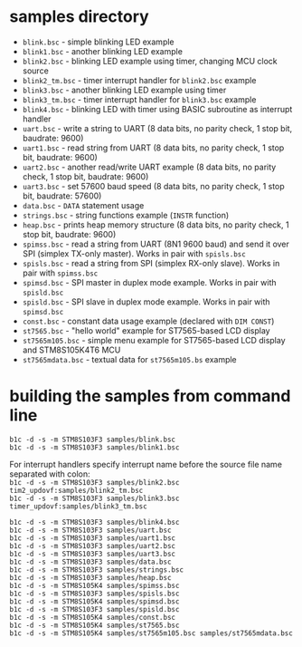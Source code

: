 # samples directory  
  
- `blink.bsc` - simple blinking LED example  
- `blink1.bsc` - another blinking LED example  
- `blink2.bsc` - blinking LED example using timer, changing MCU clock source  
- `blink2_tm.bsc` - timer interrupt handler for `blink2.bsc` example  
- `blink3.bsc` - another blinking LED example using timer  
- `blink3_tm.bsc` - timer interrupt handler for `blink3.bsc` example  
- `blink4.bsc` - blinking LED with timer using BASIC subroutine as interrupt handler  
- `uart.bsc` - write a string to UART (8 data bits, no parity check, 1 stop bit, baudrate: 9600)  
- `uart1.bsc` - read string from UART (8 data bits, no parity check, 1 stop bit, baudrate: 9600)  
- `uart2.bsc` - another read/write UART example (8 data bits, no parity check, 1 stop bit, baudrate: 9600)  
- `uart3.bsc` - set 57600 baud speed (8 data bits, no parity check, 1 stop bit, baudrate: 57600)  
- `data.bsc` - `DATA` statement usage  
- `strings.bsc` - string functions example (`INSTR` function)  
- `heap.bsc` - prints heap memory structure (8 data bits, no parity check, 1 stop bit, baudrate: 9600)  
- `spimss.bsc` - read a string from UART (8N1 9600 baud) and send it over SPI (simplex TX-only master). Works in pair with `spisls.bsc`  
- `spisls.bsc` - read a string from SPI (simplex RX-only slave). Works in pair with `spimss.bsc`  
- `spimsd.bsc` - SPI master in duplex mode example. Works in pair with `spisld.bsc`  
- `spisld.bsc` - SPI slave in duplex mode example. Works in pair with `spimsd.bsc`  
- `const.bsc` - constant data usage example (declared with `DIM CONST`)  
- `st7565.bsc` - "hello world" example for ST7565-based LCD display  
- `st7565m105.bsc` - simple menu example for ST7565-based LCD display and STM8S105K4T6 MCU  
- `st7565mdata.bsc` - textual data for `st7565m105.bs` example  
  
# building the samples from command line  
`b1c -d -s -m STM8S103F3 samples/blink.bsc`  
`b1c -d -s -m STM8S103F3 samples/blink1.bsc`  
  
For interrupt handlers specify interrupt name before the source file name separated with colon:  
`b1c -d -s -m STM8S103F3 samples/blink2.bsc tim2_updovf:samples/blink2_tm.bsc`  
`b1c -d -s -m STM8S103F3 samples/blink3.bsc timer_updovf:samples/blink3_tm.bsc`  
  
`b1c -d -s -m STM8S103F3 samples/blink4.bsc`  
`b1c -d -s -m STM8S103F3 samples/uart.bsc`  
`b1c -d -s -m STM8S103F3 samples/uart1.bsc`  
`b1c -d -s -m STM8S103F3 samples/uart2.bsc`  
`b1c -d -s -m STM8S103F3 samples/uart3.bsc`  
`b1c -d -s -m STM8S103F3 samples/data.bsc`  
`b1c -d -s -m STM8S103F3 samples/strings.bsc`  
`b1c -d -s -m STM8S103F3 samples/heap.bsc`  
`b1c -d -s -m STM8S105K4 samples/spimss.bsc`  
`b1c -d -s -m STM8S103F3 samples/spisls.bsc`  
`b1c -d -s -m STM8S105K4 samples/spimsd.bsc`  
`b1c -d -s -m STM8S103F3 samples/spisld.bsc`  
`b1c -d -s -m STM8S105K4 samples/const.bsc`  
`b1c -d -s -m STM8S105K4 samples/st7565.bsc`  
`b1c -d -s -m STM8S105K4 samples/st7565m105.bsc samples/st7565mdata.bsc`  
  